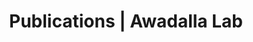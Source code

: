 ---
title: Publications | Awadalla Lab
permalink: /publications/
published: false
isPublic_b: true

publicationType_txt: journal
title_txt: Punctuated bursts in human male demography inferred from 1,244 worldwide Y-chromosome sequences.
pmid_tl: 27111036
publishDate_tdt: "2016-06-01T07:23:33.000Z"
journalTitle_txt: Nature genetics
volume_tpl: 48
issue_tpl: 6
doi_txt: 10.1038/ng.3559
authors_list: 
  - author_txt: Poznik GD
  - author_txt: Xue Y
  - author_txt: Mendez FL
  - author_txt: Willems TF
  - author_txt: Massaia A
  - author_txt: Wilson Sayres MA
  - author_txt: Ayub Q
  - author_txt: McCarthy SA
  - author_txt: Narechania A
  - author_txt: Kashin S
  - author_txt: Chen Y
  - author_txt: Banerjee R
  - author_txt: Rodriguez-Flores JL
  - author_txt: Cerezo M
  - author_txt: Shao H
  - author_txt: Gymrek M
  - author_txt: Malhotra A
  - author_txt: Louzada S
  - author_txt: Desalle R
  - author_txt: Ritchie GR
  - author_txt: Cerveira E
  - author_txt: Fitzgerald TW
  - author_txt: Garrison E
  - author_txt: Marcketta A
  - author_txt: Mittelman D
  - author_txt: Romanovitch M
  - author_txt: Zhang C
  - author_txt: Zheng-Bradley X
  - author_txt: Abecasis GR
  - author_txt: McCarroll SA
  - author_txt: Flicek P
  - author_txt: Underhill PA
  - author_txt: Coin L
  - author_txt: Zerbino DR
  - author_txt: Yang F
  - author_txt: Lee C
  - author_txt: Clarke L
  - author_txt: Auton A
  - author_txt: Erlich Y
  - author_txt: Handsaker RE
  - author_txt: 1000 Genomes Project Consortium.
  - author_txt: Bustamante CD
  - author_txt: Tyler-Smith C
---